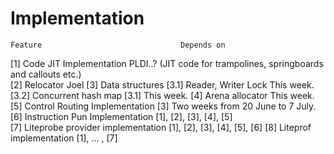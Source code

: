 
Implementation
==============

    Feature                               Depends on              

[1] Code JIT Implementation                 PLDI..?
    (JIT code for trampolines, 
     springboards and callouts etc.)        
[2] Relocator                               Joel 
[3] Data structures
   [3.1] Reader, Writer Lock                This week. 
   [3.2] Concurrent hash map                [3.1] This week.
[4] Arena allocator                         This week.   
[5] Control Routing Implementation           [3]                      Two weeks from 20 June to 7 July. 
[6] Instruction Pun Implementation      [1], [2], [3], [4], [5]   
[7] Liteprobe provider implementation   [1], [2], [3], [4], [5], [6]
[8] Liteprof implementation             [1], ... , [7]
